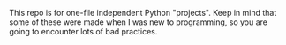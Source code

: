 This repo is for one-file independent Python "projects".
Keep in mind that some of these were made when I was new to programming, so you are going to encounter lots of bad practices.